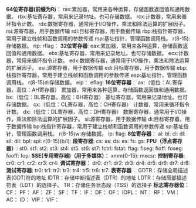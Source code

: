**64位寄存器(前缀为R)**：
rax:累加器，常用来各种运算，存储函数返回值和通用数据。
rbx:基址寄存器，常用来记录地址。也可存储数据。
rcx:计数器，常用来循环指令计数。
rdx:数据寄存器，通常用于I/O操作，乘法和除法运算的扩展因子。
rsi:源寄存器，用于数据传输
rdi:目标寄存器，用于数据传输
rbp:栈指针寄存器，常用于建立栈帧和函数调用的参数传递
rsp:基址指针，管理函数调用栈。
r(8-15):存储数据。
rip:
rflag：
**32位寄存器**:
eax:累加器，常用来各种运算，存储函数返回值和通用数据。
ebx:基址寄存器，常用来记录地址。也可存储数据。
ecx:计数器，常用来循环指令计数。
edx:数据寄存器，通常用于I/O操作，乘法和除法运算的扩展因子。
esi:源寄存器，用于数据传输
edi:目标寄存器，用于数据传输
ebp:栈指针寄存器，常用于建立栈帧和函数调用的参数传递
esp:基址指针，管理函数调用栈。
r(8-15)d:存储数据。
eip：
eflag:
**16位寄存器**：
ax:（低位：AL寄存器，高位：AH寄存器）
累加器，常用来各种运算，存储函数返回值和通用数据。
bx:（低位：BL寄存器，高位：BH寄存器）
基址寄存器，常用来记录地址。也可存储数据。
cx:（低位：CL寄存器，高位：CH寄存器）
计数器，常用来循环指令计数。
dx:（低位：DL寄存器，高位：DH寄存器）
数据寄存器，通常用于I/O操作，乘法和除法运算的扩展因子。
si:源寄存器，用于数据传输
di:目标寄存器，用于数据传输
bp:栈指针寄存器，常用于建立栈帧和函数调用的参数传递
sp:基址指针，管理函数调用栈。
r(8-15)w:存储数据。
ip:
flag:
**8位寄存器**：
al:
bl:
cl:
dl:
sil:
dil:
bpl:
spl:
r(8-15)(b/l):
**段寄存器**:
cs:
ss:
ds:
es:
fs:
gs:
**FPU（浮点寄存器）**:
st0:
st1:
st2:
st3:
st4:
st5:
st6:
st7:
fctrl:
fstat:
ftag:
fiseg:
fioff:
foseg:
fooff:
fop:
**SSE(专用寄存器)（用于多媒体）**：
xmm(0-15):
mxcsr:
**控制寄存器**:
cr0:
cr1:
cr2:
cr3:
cr4:
**调试寄存器**：
dr0:
dr1:
dr2:
dr3:
dr4:
dr5:
dr6:
dr7:
dr8:
**测试寄存器**:
tr0:
tr1:
tr2:
tr3:
tr4:
tr5:
tr6:
tr7:
**表寄存器**：
GDTR：存储全局描述表(GDT)符的地址
IDTR：存储中断描述表（DTR）的地址
LDTR：存储局部描述符表（LDT）的选择子。
TR：存储任务状态段（TSS）的选择子
**标志寄存器位**：
CF：
PF：
AF：
ZF：
SF：
TF：
IF：
DF：
OF：
IOPL：
NT：
RF：
VM：
AC：
ID：
VIP：
VIF：
